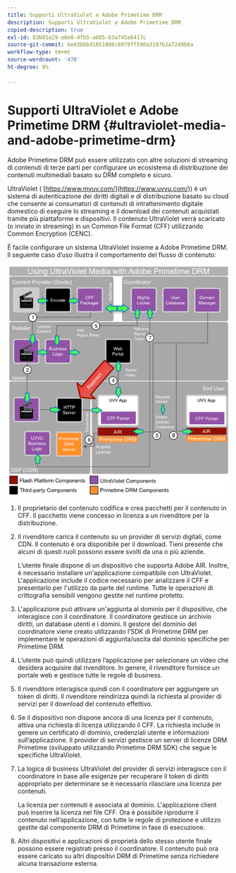 ```yaml
---
title: Supporti UltraViolet e Adobe Primetime DRM
description: Supporti UltraViolet e Adobe Primetime DRM
copied-description: true
exl-id: 03b01a29-e8e0-4fb5-a685-63a745a6417c
source-git-commit: be43bbbd1051886c8979ff590a3197b2a7249b6a
workflow-type: tm+mt
source-wordcount: '478'
ht-degree: 0%

---
```


# Supporti UltraViolet e Adobe Primetime DRM {#ultraviolet-media-and-adobe-primetime-drm}

Adobe Primetime DRM può essere utilizzato con altre soluzioni di streaming di contenuti di terze parti per configurare un ecosistema di distribuzione dei contenuti multimediali basato su DRM completo e sicuro.

UltraViolet ( [https://www.myuv.com/](https://www.uvvu.com/)) è un sistema di autenticazione dei diritti digitali e di distribuzione basato su cloud che consente ai consumatori di contenuti di intrattenimento digitale domestico di eseguire lo streaming e il download dei contenuti acquistati tramite più piattaforme e dispositivi. Il contenuto UltraViolet verrà scaricato (o inviato in streaming) in un Common File Format (CFF) utilizzando Common Encryption (CENC).

È facile configurare un sistema UltraViolet insieme a Adobe Primetime DRM. Il seguente caso d’uso illustra il comportamento del flusso di contenuto:

<!--<a id="fig_cxy_dc2_44"></a>-->

![](assets/AdobeUV_web.png)

1. Il proprietario del contenuto codifica e crea pacchetti per il contenuto in CFF. Il pacchetto viene concesso in licenza a un rivenditore per la distribuzione.
1. Il rivenditore carica il contenuto su un provider di servizi digitali, come CDN. Il contenuto è ora disponibile per il download. Tieni presente che alcuni di questi ruoli possono essere svolti da una o più aziende.

   L’utente finale dispone di un dispositivo che supporta Adobe AIR. Inoltre, è necessario installare un&#39;applicazione compatibile con UltraViolet. L&#39;applicazione include il codice necessario per analizzare il CFF e presentarlo per l&#39;utilizzo da parte del runtime. Tutte le operazioni di crittografia sensibili vengono gestite nel runtime protetto.
1. L&#39;applicazione può attivare un&#39;aggiunta al dominio per il dispositivo, che interagisce con il coordinatore. Il coordinatore gestisce un archivio diritti, un database utenti e i domini. Il gestore del dominio del coordinatore viene creato utilizzando l’SDK di Primetime DRM per implementare le operazioni di aggiunta/uscita dal dominio specifiche per Primetime DRM.
1. L’utente può quindi utilizzare l’applicazione per selezionare un video che desidera acquisire dal rivenditore. In genere, il rivenditore fornisce un portale web e gestisce tutte le regole di business.
1. Il rivenditore interagisce quindi con il coordinatore per aggiungere un token di diritti. Il rivenditore reindirizza quindi la richiesta al provider di servizi per il download del contenuto effettivo.
1. Se il dispositivo non dispone ancora di una licenza per il contenuto, attiva una richiesta di licenza utilizzando il CFF. La richiesta include in genere un certificato di dominio, credenziali utente e informazioni sull’applicazione. Il provider di servizi gestisce un server di licenze DRM Primetime (sviluppato utilizzando Primetime DRM SDK) che segue le specifiche UltraViolet.
1. La logica di business UltraViolet del provider di servizi interagisce con il coordinatore in base alle esigenze per recuperare il token di diritti appropriato per determinare se è necessario rilasciare una licenza per contenuti.

   La licenza per contenuti è associata al dominio. L&#39;applicazione client può inserire la licenza nel file CFF. Ora è possibile riprodurre il contenuto nell’applicazione, con tutte le regole di protezione e utilizzo gestite dal componente DRM di Primetime in fase di esecuzione.
1. Altri dispositivi e applicazioni di proprietà dello stesso utente finale possono essere registrati presso il coordinatore. Il contenuto può ora essere caricato su altri dispositivi DRM di Primetime senza richiedere alcuna transazione esterna.
